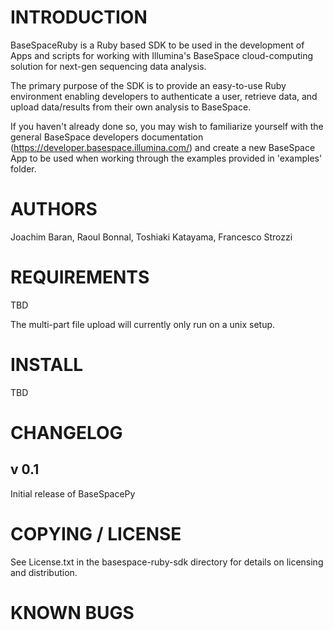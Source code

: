 INTRODUCTION	
=========================================

BaseSpaceRuby is a Ruby based SDK to be used in the development of Apps and scripts for working with Illumina's BaseSpace cloud-computing solution for next-gen sequencing data analysis. 

The primary purpose of the SDK is to provide an easy-to-use Ruby environment enabling developers to authenticate a user, retrieve data, and upload data/results from their own analysis to BaseSpace.

If you haven't already done so, you may wish to familiarize yourself with the general BaseSpace developers documentation (https://developer.basespace.illumina.com/) and create a new BaseSpace App to be used when working through the examples provided in 'examples' folder.


AUTHORS
=========================================

Joachim Baran, Raoul Bonnal, Toshiaki Katayama, Francesco Strozzi


REQUIREMENTS
=========================================

TBD

The multi-part file upload will currently only run on a unix setup.


INSTALL
=========================================

TBD

CHANGELOG
=========================================

v 0.1
-----------------------------------------
 
Initial release of BaseSpacePy

COPYING / LICENSE
=========================================

See License.txt in the basespace-ruby-sdk directory for details on licensing and distribution.

KNOWN BUGS
=========================================
